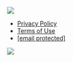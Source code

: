 [![](/assets/img/jumbolina.png)](https://jumboprivacy.com/)

* [Privacy Policy](https://blog.withjumbo.com/privacy-policy.html)
* [Terms of Use](https://blog.withjumbo.com/terms-of-use.html)
* [\[email protected\]](https://blog.jumboprivacy.com/cdn-cgi/l/email-protection)

[![](/assets/img/twitter-logo.svg)](https://twitter.com/withJumbo)